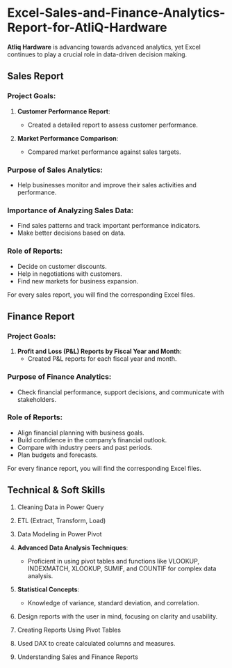 # Excel-Sales-and-Finance-Analytics-Report-for-AtliQ-Hardware

**Atliq Hardware** is advancing towards advanced analytics, yet Excel continues to play a crucial role in data-driven decision making.

## Sales Report

### Project Goals:

1. **Customer Performance Report**:

   - Created a detailed report to assess customer performance.

2. **Market Performance Comparison**:
   - Compared market performance against sales targets.

### Purpose of Sales Analytics:

- Help businesses monitor and improve their sales activities and performance.

### Importance of Analyzing Sales Data:

- Find sales patterns and track important performance indicators.
- Make better decisions based on data.

### Role of Reports:

- Decide on customer discounts.
- Help in negotiations with customers.
- Find new markets for business expansion.

For every sales report, you will find the corresponding Excel files.

## Finance Report

### Project Goals:

1. **Profit and Loss (P&L) Reports by Fiscal Year and Month**:
   - Created P&L reports for each fiscal year and month.

### Purpose of Finance Analytics:

- Check financial performance, support decisions, and communicate with stakeholders.

### Role of Reports:

- Align financial planning with business goals.
- Build confidence in the company’s financial outlook.
- Compare with industry peers and past periods.
- Plan budgets and forecasts.

For every finance report, you will find the corresponding Excel files.

## Technical & Soft Skills

1. Cleaning Data in Power Query
2. ETL (Extract, Transform, Load)

3. Data Modeling in Power Pivot

4. **Advanced Data Analysis Techniques**:

   - Proficient in using pivot tables and functions like VLOOKUP, INDEXMATCH, XLOOKUP, SUMIF, and COUNTIF for complex data analysis.

5. **Statistical Concepts**:

   - Knowledge of variance, standard deviation, and correlation.

6. Design reports with the user in mind, focusing on clarity and usability.

7. Creating Reports Using Pivot Tables

8. Used DAX to create calculated columns and measures.

9. Understanding Sales and Finance Reports
